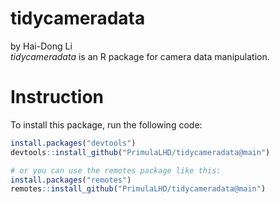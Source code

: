 # tidycameradata         
by Hai-Dong Li        
*tidycameradata* is an R package for camera data manipulation.           

# Instruction
To install this package, run the following code:
``` r 
install.packages("devtools")
devtools::install_github("PrimulaLHD/tidycameradata@main")

# or you can use the remotes package like this:
install.packages("remotes")
remotes::install_github("PrimulaLHD/tidycameradata@main")

``` 


